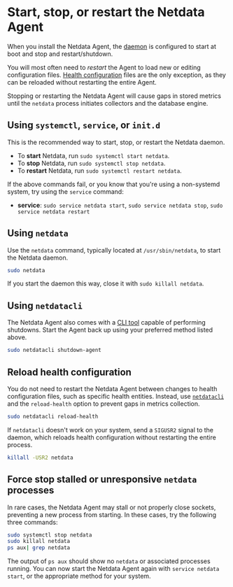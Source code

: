 <!--
title: "Start, stop, or restart the Netdata Agent"
description: "Manage the Netdata Agent daemon, load configuration changes, and troubleshoot stuck processes on systemd and non-systemd nodes."
custom_edit_url: "https://github.com/netdata/netdata/edit/master/docs/configure/start-stop-restart.md"
sidebar_label: "Start, stop, or restart the Netdata Agent"
learn_status: "Published"
learn_topic_type: "Tasks"
learn_rel_path: "Operations"
-->

# Start, stop, or restart the Netdata Agent

When you install the Netdata Agent, the [daemon](https://github.com/netdata/netdata/blob/master/daemon/README.md) is configured to start at boot and stop and
restart/shutdown.

You will most often need to _restart_ the Agent to load new or editing configuration files. [Health
configuration](#reload-health-configuration) files are the only exception, as they can be reloaded without restarting
the entire Agent.

Stopping or restarting the Netdata Agent will cause gaps in stored metrics until the `netdata` process initiates
collectors and the database engine.

## Using `systemctl`, `service`, or `init.d`

This is the recommended way to start, stop, or restart the Netdata daemon.

- To **start** Netdata, run `sudo systemctl start netdata`.
- To **stop** Netdata, run `sudo systemctl stop netdata`.
- To **restart** Netdata, run `sudo systemctl restart netdata`.

If the above commands fail, or you know that you're using a non-systemd system, try using the `service` command:

- **service**: `sudo service netdata start`, `sudo service netdata stop`, `sudo service netdata restart`

## Using `netdata`

Use the `netdata` command, typically located at `/usr/sbin/netdata`, to start the Netdata daemon. 

```bash
sudo netdata
```

If you start the daemon this way, close it with `sudo killall netdata`.

## Using `netdatacli`

The Netdata Agent also comes with a [CLI tool](https://github.com/netdata/netdata/blob/master/cli/README.md) capable of performing shutdowns. Start the Agent back up
using your preferred method listed above.

```bash
sudo netdatacli shutdown-agent
```

## Reload health configuration

You do not need to restart the Netdata Agent between changes to health configuration files, such as specific health
entities. Instead, use [`netdatacli`](#using-netdatacli) and the `reload-health` option to prevent gaps in metrics
collection.

```bash
sudo netdatacli reload-health
```

If `netdatacli` doesn't work on your system, send a `SIGUSR2` signal to the daemon, which reloads health configuration
without restarting the entire process.

```bash
killall -USR2 netdata
```

## Force stop stalled or unresponsive `netdata` processes

In rare cases, the Netdata Agent may stall or not properly close sockets, preventing a new process from starting. In
these cases, try the following three commands:

```bash
sudo systemctl stop netdata
sudo killall netdata
ps aux| grep netdata
```

The output of `ps aux` should show no `netdata` or associated processes running. You can now start the Netdata Agent
again with `service netdata start`, or the appropriate method for your system.
